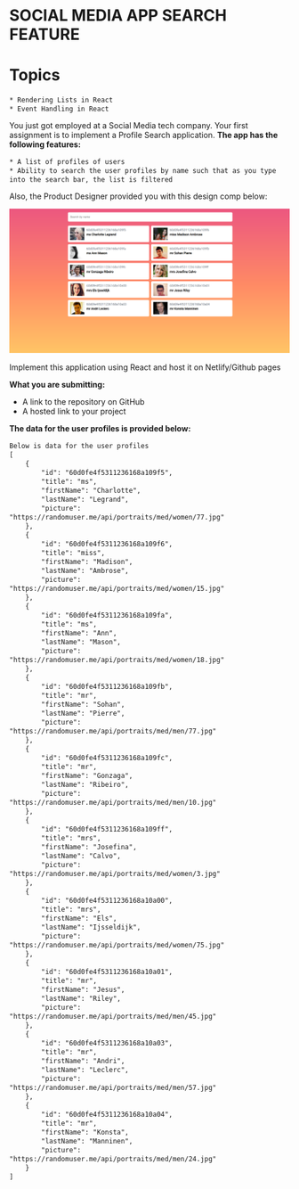 # SOCIAL MEDIA APP SEARCH FEATURE
# Topics
    * Rendering Lists in React
    * Event Handling in React

You just got employed at a Social Media tech company. Your first assignment is to implement a Profile Search application.
**The app has the following features:**

    * A list of profiles of users
    * Ability to search the user profiles by name such that as you type into the search bar, the list is filtered

Also, the Product Designer provided you with this design comp below:

![socialmediaAppMockup](src/images/media.png)

Implement this application using React and host it on Netlify/Github pages

**What you are submitting:**
- A link to the repository on GitHub
- A hosted link to your project

**The data for the user profiles is provided below:**

```
Below is data for the user profiles
[
    {
        "id": "60d0fe4f5311236168a109f5",
        "title": "ms",
        "firstName": "Charlotte",
        "lastName": "Legrand",
        "picture": "https://randomuser.me/api/portraits/med/women/77.jpg"
    },
    {
        "id": "60d0fe4f5311236168a109f6",
        "title": "miss",
        "firstName": "Madison",
        "lastName": "Ambrose",
        "picture": "https://randomuser.me/api/portraits/med/women/15.jpg"
    },
    {
        "id": "60d0fe4f5311236168a109fa",
        "title": "ms",
        "firstName": "Ann",
        "lastName": "Mason",
        "picture": "https://randomuser.me/api/portraits/med/women/18.jpg"
    },
    {
        "id": "60d0fe4f5311236168a109fb",
        "title": "mr",
        "firstName": "Sohan",
        "lastName": "Pierre",
        "picture": "https://randomuser.me/api/portraits/med/men/77.jpg"
    },
    {
        "id": "60d0fe4f5311236168a109fc",
        "title": "mr",
        "firstName": "Gonzaga",
        "lastName": "Ribeiro",
        "picture": "https://randomuser.me/api/portraits/med/men/10.jpg"
    },
    {
        "id": "60d0fe4f5311236168a109ff",
        "title": "mrs",
        "firstName": "Josefina",
        "lastName": "Calvo",
        "picture": "https://randomuser.me/api/portraits/med/women/3.jpg"
    },
    {
        "id": "60d0fe4f5311236168a10a00",
        "title": "mrs",
        "firstName": "Els",
        "lastName": "Ijsseldijk",
        "picture": "https://randomuser.me/api/portraits/med/women/75.jpg"
    },
    {
        "id": "60d0fe4f5311236168a10a01",
        "title": "mr",
        "firstName": "Jesus",
        "lastName": "Riley",
        "picture": "https://randomuser.me/api/portraits/med/men/45.jpg"
    },
    {
        "id": "60d0fe4f5311236168a10a03",
        "title": "mr",
        "firstName": "Andri",
        "lastName": "Leclerc",
        "picture": "https://randomuser.me/api/portraits/med/men/57.jpg"
    },
    {
        "id": "60d0fe4f5311236168a10a04",
        "title": "mr",
        "firstName": "Konsta",
        "lastName": "Manninen",
        "picture": "https://randomuser.me/api/portraits/med/men/24.jpg"
    }
]

```
